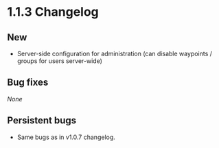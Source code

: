 # 1.1.3 Changelog

## New

- Server-side configuration for administration (can disable waypoints / groups for users server-wide)

## Bug fixes

*None*

## Persistent bugs

- Same bugs as in v1.0.7 changelog.


